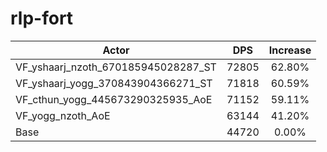 # rlp-fort
| Actor | DPS | Increase |
|---|:---:|:---:|
|VF_yshaarj_nzoth_670185945028287_ST|72805|62.80%|
|VF_yshaarj_yogg_370843904366271_ST|71818|60.59%|
|VF_cthun_yogg_445673290325935_AoE|71152|59.11%|
|VF_yogg_nzoth_AoE|63144|41.20%|
|Base|44720|0.00%|

